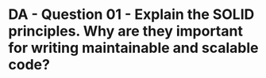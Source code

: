 # DA - Question 01 - Explain the SOLID principles. Why are they important for writing maintainable and scalable code?